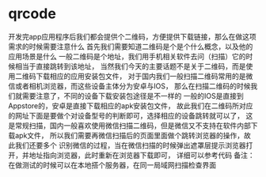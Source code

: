 # qrcode
开发完app应用程序后我们都会提供个二维码，方便提供下载链接，那么在做这项需求的时候需要注意什么
首先我们需要知道二维码是个是个什么概念，以及他的应用场景是什么
一般二维码是个地址，我们用手机相关软件去问（扫描）它的时候相当于直接跳转到该地址，
当然我们今天的主要话题不是关于二维码，而是使用二维码下载相应的应用安装包文件，
对于国内我们一般扫描二维码常用的是微信或者相机浏览器，而这些设备主体分为安卓与IOS，
那么在扫描二维码的时候我们就需要注意了，不同的设备下载安装包途径是不一样的
一般的IOS是直接到Appstore的，安卓是直接下载相应的apk安装包文件，
故此我们在二维码所对应的网址下面是要做个对设备型号的判断即可，选择相应的设备跳转就可以了，
这是常规扫描，国内一般喜欢使用微信扫描二维码，但是微信又不支持在软件内部下载apk文件，
所以我们需要再微信扫描后的页面里面做个跳转浏览器的操作，故此我们还要多个
识别微信的过程，当在微信扫描的时候弹出遮罩层提示浏览器打开，并地址指向浏览器，此时重新在浏览器下载即可，
详细可以参考代码
备注：在做测试的时候可以在本地搭个服务器，在同一局域网扫描检查界面
